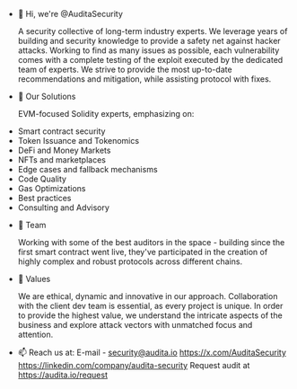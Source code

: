 - 👋 Hi, we're @AuditaSecurity

  A security collective of long-term industry experts. We leverage years of building and security knowledge
  to provide a safety net against hacker attacks. Working to find as many issues as possible, each vulnerability comes with a complete testing
  of the exploit executed by the dedicated team of experts. We strive to provide the most up-to-date recommendations and mitigation, while assisting protocol with fixes.
  
- 🔎 Our Solutions

  EVM-focused Solidity experts, emphasizing on:

* Smart contract security
* Token Issuance and Tokenomics
* DeFi and Money Markets
* NFTs and marketplaces
* Edge cases and fallback mechanisms
* Code Quality
* Gas Optimizations
* Best practices
* Consulting and Advisory


- 🤝 Team

  Working with some of the best auditors in the space - building since the first smart contract went live, they've participated in the creation
  of highly complex and robust protocols across different chains.

  
- 🌟 Values

  We are ethical, dynamic and innovative in our approach. Collaboration with the client dev team is essential, as every project is unique.
  In order to provide the highest value, we understand the intricate aspects of the business and explore attack vectors with unmatched focus and attention.
  
- 📫 Reach us at:
  E-mail - <security@audita.io>
  https://x.com/AuditaSecurity
  https://linkedin.com/company/audita-security
  Request audit at https://audita.io/request 

<!---
AuditaSecurity/AuditaSecurity is a ✨ special ✨ repository because its `README.md` (this file) appears on your GitHub profile.
You can click the Preview link to take a look at your changes.
--->
